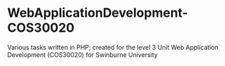 # WebApplicationDevelopment-COS30020
Various tasks written in PHP; created for the level 3 Unit Web Application Development (COS30020) for Swinburne University
